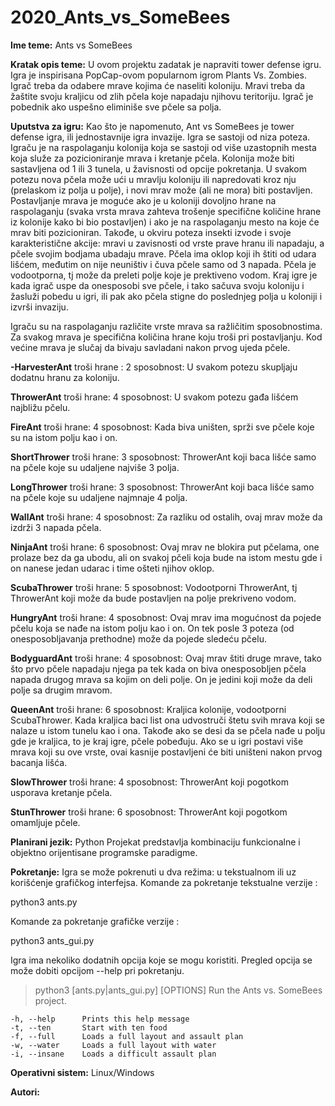 # 2020_Ants_vs_SomeBees

**Ime teme:** Ants vs SomeBees


**Kratak opis teme:** U ovom projektu zadatak je napraviti tower defense igru. Igra je inspirisana PopCap-ovom popularnom igrom Plants Vs. Zombies. Igrač treba da odabere mrave kojima će naseliti koloniju. Mravi treba da žaštite svoju kraljicu od zlih pčela koje napadaju njihovu teritoriju. Igrač je pobednik ako uspešno eliminiše sve pčele sa polja. 

**Uputstva za igru:** Kao što je napomenuto, Ant vs SomeBees je tower defense igra, ili jednostavnije igra invazije. Igra se sastoji od niza poteza. Igraču je na raspolaganju kolonija koja se sastoji od više uzastopnih mesta koja služe za pozicioniranje mrava i kretanje pčela. Kolonija može biti sastavljena od 1 ili 3 tunela, u žavisnosti od opcije pokretanja. U svakom potezu nova pčela može ući u mravlju koloniju ili napredovati kroz nju (prelaskom iz polja u polje), i novi mrav može (ali ne mora) biti postavljen. Postavljanje mrava je moguće ako je u koloniji dovoljno hrane na raspolaganju (svaka vrsta mrava zahteva trošenje specifične količine hrane iz kolonije kako bi bio postavljen) i ako je na raspolaganju mesto na koje će mrav biti pozicioniran. Takođe, u okviru poteza insekti izvode i svoje karakteristične akcije: mravi u zavisnosti od vrste prave hranu ili napadaju, a pčele svojim bodjama ubadaju mrave. Pčela ima oklop koji ih štiti od udara lišćem, međutim on nije neuništiv i čuva pčele samo od 3 napada. Pčela je vodootporna, tj može da preleti polje koje je prektiveno vodom. Kraj igre je kada igrač uspe da onesposobi sve pčele, i tako sačuva svoju koloniju i žasluži pobedu u igri, ili pak ako pčela stigne do poslednjeg polja u koloniji i izvrši invaziju.

Igraču su na raspolaganju različite vrste mrava sa ražličitim sposobnostima. Za svakog mrava je specifična količina hrane koju troši pri postavljanju. Kod većine mrava je slučaj da bivaju savladani nakon prvog ujeda pčele.  

**-HarvesterAnt**   troši hrane : 2 
                    sposobnost: U svakom potezu skupljaju dodatnu hranu za koloniju.
                    
**ThrowerAnt**     troši hrane: 4
                    sposobnost: U svakom potezu gađa lišćem najbližu pčelu.
                    
**FireAnt**         troši hrane: 4
                    sposobnost: Kada biva uništen, sprži sve pčele koje su na istom polju kao i on.
                    
**ShortThrower**    troši hrane: 3
                    sposobnost: ThrowerAnt koji baca lišće samo na pčele koje su udaljene najviše 3 polja.
                    
**LongThrower**     troši hrane: 3
                    sposobnost: ThrowerAnt koji baca lišće samo na pčele koje su udaljene najmnaje 4 polja.
                    
**WallAnt**         troši hrane: 4
                    sposobnost: Za razliku od ostalih, ovaj mrav može da izdrži 3 napada pčela.
                    
**NinjaAnt**        troši hrane: 6
                    sposobnost: Ovaj mrav ne blokira put pčelama, one prolaze bez da ga ubodu, ali on svakoj pčeli koja bude na istom mestu gde i on nanese jedan udarac i time ošteti njihov oklop.  
                    
**ScubaThrower**    troši hrane: 5
                    sposobnost: Vodootporni ThrowerAnt, tj ThrowerAnt koji može da bude postavljen na polje prekriveno vodom.
                    
**HungryAnt**       troši hrane: 4
                    sposobnost: Ovaj mrav ima mogućnost da pojede pčelu koja se nađe na istom polju kao i on. On tek posle 3 poteza (od onesposobljavanja prethodne) može da pojede sledeću pčelu.

**BodyguardAnt**    troši hrane: 4
                    sposobnost: Ovaj mrav štiti druge mrave, tako što prvo pčele napadaju njega pa tek kada on biva onesposobljen pčela napada drugog mrava sa kojim on deli polje. On je jedini koji može da deli polje sa drugim mravom.
                    
**QueenAnt**        troši hrane: 6
                    sposobnost: Kraljica kolonije, vodootporni ScubaThrower. Kada kraljica baci list ona udvostruči štetu svih mrava koji se nalaze u istom tunelu kao i ona. Takođe ako se desi da se pčela nađe u polju gde je kraljica, to je kraj igre, pčele pobeđuju. Ako se u igri postavi više mrava koji su ove vrste, ovai kasnije postavljeni će biti uništeni nakon prvog bacanja lišća. 

**SlowThrower**     troši hrane: 4
                    sposobnost: ThrowerAnt koji pogotkom usporava kretanje pčela.
 
**StunThrower**     troši hrane: 6
                    sposobnost: ThrowerAnt koji pogotkom omamljuje pčele.
                    

**Planirani jezik:** Python 
Projekat predstavlja kombinaciju funkcionalne i objektno orijentisane programske paradigme. 

**Pokretanje:** Igra se može pokrenuti u dva režima: u tekstualnom ili uz korišćenje grafičkog interfejsa. 
Komande za pokretanje tekstualne verzije :

python3 ants.py

Komande za pokretanje grafičke verzije :

python3 ants_gui.py

Igra ima nekoliko dodatnih opcija koje se mogu koristiti. Pregled opcija se može dobiti opcijom --help pri pokretanju.

> python3 [ants.py|ants_gui.py] [OPTIONS]
    Run the Ants vs. SomeBees project.

    -h, --help      Prints this help message
    -t, --ten       Start with ten food
    -f, --full      Loads a full layout and assault plan
    -w, --water     Loads a full layout with water
    -i, --insane    Loads a difficult assault plan


**Operativni sistem:** Linux/Windows


**Autori:**
